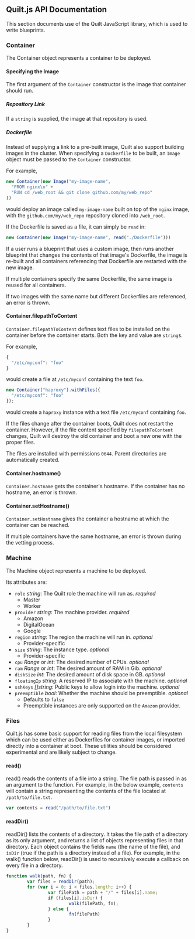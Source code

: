 ## Quilt.js API Documentation
This section documents use of the Quilt JavaScript library, which is used
to write blueprints.

### Container
The Container object represents a container to be deployed.

#### Specifying the Image
The first argument of the `Container` constructor is the image that container
should run.

##### Repository Link
If a `string` is supplied, the image at that repository is used.

##### Dockerfile
Instead of supplying a link to a pre-built image, Quilt also support building
images in the cluster. When specifying a `Dockerfile` to be built, an `Image`
object must be passed to the `Container` constructor.

For example,

```javascript
new Container(new Image("my-image-name",
  "FROM nginx\n" +
  "RUN cd /web_root && git clone github.com/my/web_repo"
))
```

would deploy an image called `my-image-name` built on top of the `nginx` image,
with the `github.com/my/web_repo` repository cloned into `/web_root`.

If the Dockerfile is saved as a file, it can simply be `read` in:

```javascript
new Container(new Image("my-image-name", read("./Dockerfile")))
```

If a user runs a blueprint that uses a custom image, then runs another blueprint
that changes the contents of that image's Dockerfile, the image is re-built and
all containers referencing that Dockerfile are restarted with the new image.

If multiple containers specify the same Dockerfile, the same image is reused for
all containers.

If two images with the same name but different Dockerfiles are referenced, an
error is thrown.

#### Container.filepathToContent

`Container.filepathToContent` defines text files to be installed on the container
before the container starts. Both the key and value are `string`s.

For example,

```javascript
{
  "/etc/myconf": "foo"
}
```

would create a file at `/etc/myconf` containing the text `foo`.

```javascript
new Container("haproxy").withFiles({
  "/etc/myconf": "foo"
});
```

would create a `haproxy` instance with a text file `/etc/myconf` containing `foo`.

If the files change after the container boots, Quilt does not restart the container.
However, if the file content specified by `filepathToContent` changes, Quilt will
destroy the old container and boot a new one with the proper files.

The files are installed with permissions `0644`. Parent directories are
automatically created.

#### Container.hostname()

`Container.hostname` gets the container's hostname. If the container has no
hostname, an error is thrown.

#### Container.setHostname()

`Container.setHostname` gives the container a hostname at which the container
can be reached.

If multiple containers have the same hostname, an error is thrown during the
vetting process.

### Machine
The Machine object represents a machine to be deployed.

Its attributes are:

- `role` *string*: The Quilt role the machine will run as. *required*
    - Master
    - Worker
- `provider` *string*: The machine provider. *required*
    - Amazon
    - DigitalOcean
    - Google
- `region` *string*: The region the machine will run in. *optional*
    - Provider-specific
- `size` *string*: The instance type. *optional*
    - Provider-specific
- `cpu` *Range* or *int*: The desired number of CPUs. *optional*
- `ram` *Range* or *int*: The desired amount of RAM in Gib. *optional*
- `diskSize` *int*: The desired amount of disk space in GB. *optional*
- `floatingIp` *string*: A reserved IP to associate with the machine. *optional*
- `sshKeys` *[]string*: Public keys to allow login into the machine. *optional*
- `preemptible` *bool*: Whether the machine should be preemptible. *optional*
    - Defaults to `false`
    - Preemptible instances are only supported on the `Amazon` provider.

### Files

Quilt.js has some basic support for reading files from the local filesystem
which can be used either as Dockerfiles for container images, or imported
directly into a container at boot.  These utilities should be considered
experimental and are likely subject to change.

#### read()

read() reads the contents of a file into a string.  The file path is passed in
as an argument to the function. For example, in the below example, `contents`
will contain a string representing the contents of the file located at
`/path/to/file.txt`.

```javascript
var contents = read("/path/to/file.txt")
```

#### readDir()

readDir() lists the contents of a directory.  It takes the file path of a
directory as its only argument, and returns a list of objects representing
files in that directory.  Each object contains the fields `name` (the name of
the file), and `isDir` (true if the path is a directory instead of a file).
For example, in the walk() function below, readDir() is used to recursively
execute a callback on every file in a directory.

```javascript
function walk(path, fn) {
        var files = readDir(path);
        for (var i = 0; i < files.length; i++) {
                var filePath = path + "/" + files[i].name;
                if (files[i].isDir) {
                        walk(filePath, fn);
                } else {
                        fn(filePath)
                }
        }
}
```
